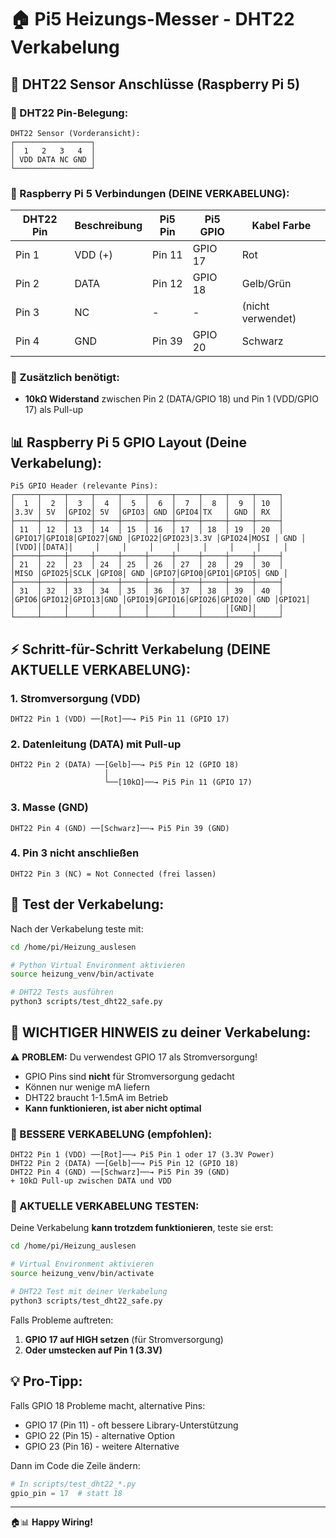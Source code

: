 🏠 Pi5 Heizungs-Messer - DHT22 Verkabelung
=========================================

## 📍 DHT22 Sensor Anschlüsse (Raspberry Pi 5)

### 🔌 DHT22 Pin-Belegung:
```
DHT22 Sensor (Vorderansicht):
┌─────────────────┐
│  1   2   3   4  │
│ VDD DATA NC GND │
└─────────────────┘
```

### 🔗 Raspberry Pi 5 Verbindungen (DEINE VERKABELUNG):

| DHT22 Pin | Beschreibung | Pi5 Pin | Pi5 GPIO | Kabel Farbe |
|-----------|--------------|---------|----------|-------------|
| Pin 1     | VDD (+)      | Pin 11  | GPIO 17  | Rot         |
| Pin 2     | DATA         | Pin 12  | GPIO 18  | Gelb/Grün   |
| Pin 3     | NC           | -       | -        | (nicht verwendet) |
| Pin 4     | GND          | Pin 39  | GPIO 20  | Schwarz     |

### 🔧 Zusätzlich benötigt:
- **10kΩ Widerstand** zwischen Pin 2 (DATA/GPIO 18) und Pin 1 (VDD/GPIO 17) als Pull-up

## 📊 Raspberry Pi 5 GPIO Layout (Deine Verkabelung):

```
Pi5 GPIO Header (relevante Pins):
┌─────┬─────┬─────┬─────┬─────┬─────┬─────┬─────┬─────┬─────┐
│  1  │  2  │  3  │  4  │  5  │  6  │  7  │  8  │  9  │ 10  │
│3.3V │ 5V  │GPIO2│ 5V  │GPIO3│ GND │GPIO4│TX   │ GND │ RX  │
├─────┼─────┼─────┼─────┼─────┼─────┼─────┼─────┼─────┼─────┤
│ 11  │ 12  │ 13  │ 14  │ 15  │ 16  │ 17  │ 18  │ 19  │ 20  │
│GPIO17│GPIO18│GPIO27│GND │GPIO22│GPIO23│3.3V │GPIO24│MOSI │ GND │
│[VDD]│[DATA]│     │     │     │     │     │     │     │     │
├─────┼─────┼─────┼─────┼─────┼─────┼─────┼─────┼─────┼─────┤
│ 21  │ 22  │ 23  │ 24  │ 25  │ 26  │ 27  │ 28  │ 29  │ 30  │
│MISO │GPIO25│SCLK │GPIO8│ GND │GPIO7│GPIO0│GPIO1│GPIO5│ GND │
├─────┼─────┼─────┼─────┼─────┼─────┼─────┼─────┼─────┼─────┤
│ 31  │ 32  │ 33  │ 34  │ 35  │ 36  │ 37  │ 38  │ 39  │ 40  │
│GPIO6│GPIO12│GPIO13│GND │GPIO19│GPIO16│GPIO26│GPIO20│ GND │GPIO21│
│     │     │     │     │     │     │     │     │[GND]│     │
└─────┴─────┴─────┴─────┴─────┴─────┴─────┴─────┴─────┴─────┘
```

## ⚡ Schritt-für-Schritt Verkabelung (DEINE AKTUELLE VERKABELUNG):

### 1. **Stromversorgung (VDD)**
```
DHT22 Pin 1 (VDD) ──[Rot]──→ Pi5 Pin 11 (GPIO 17)
```

### 2. **Datenleitung (DATA) mit Pull-up**
```
DHT22 Pin 2 (DATA) ──[Gelb]──→ Pi5 Pin 12 (GPIO 18)
                     │
                     └──[10kΩ]──→ Pi5 Pin 11 (GPIO 17)
```

### 3. **Masse (GND)**
```
DHT22 Pin 4 (GND) ──[Schwarz]──→ Pi5 Pin 39 (GND)
```

### 4. **Pin 3 nicht anschließen**
```
DHT22 Pin 3 (NC) = Not Connected (frei lassen)
```

## 🧪 Test der Verkabelung:

Nach der Verkabelung teste mit:
```bash
cd /home/pi/Heizung_auslesen

# Python Virtual Environment aktivieren
source heizung_venv/bin/activate

# DHT22 Tests ausführen
python3 scripts/test_dht22_safe.py
```

## 🚨 WICHTIGER HINWEIS zu deiner Verkabelung:

⚠️ **PROBLEM:** Du verwendest GPIO 17 als Stromversorgung!
- GPIO Pins sind **nicht** für Stromversorgung gedacht
- Können nur wenige mA liefern
- DHT22 braucht 1-1.5mA im Betrieb
- **Kann funktionieren, ist aber nicht optimal**

### 🔧 BESSERE VERKABELUNG (empfohlen):
```
DHT22 Pin 1 (VDD) ──[Rot]──→ Pi5 Pin 1 oder 17 (3.3V Power)
DHT22 Pin 2 (DATA) ──[Gelb]──→ Pi5 Pin 12 (GPIO 18)  
DHT22 Pin 4 (GND) ──[Schwarz]──→ Pi5 Pin 39 (GND)
+ 10kΩ Pull-up zwischen DATA und VDD
```

### 🧪 AKTUELLE VERKABELUNG TESTEN:
Deine Verkabelung **kann trotzdem funktionieren**, teste sie erst:
```bash
cd /home/pi/Heizung_auslesen

# Virtual Environment aktivieren
source heizung_venv/bin/activate

# DHT22 Test mit deiner Verkabelung
python3 scripts/test_dht22_safe.py
```

Falls Probleme auftreten:
1. **GPIO 17 auf HIGH setzen** (für Stromversorgung)
2. **Oder umstecken auf Pin 1 (3.3V)**

## 💡 Pro-Tipp:

Falls GPIO 18 Probleme macht, alternative Pins:
- GPIO 17 (Pin 11) - oft bessere Library-Unterstützung
- GPIO 22 (Pin 15) - alternative Option
- GPIO 23 (Pin 16) - weitere Alternative

Dann im Code die Zeile ändern:
```python
# In scripts/test_dht22_*.py
gpio_pin = 17  # statt 18
```

---
🏠📊 **Happy Wiring!**
